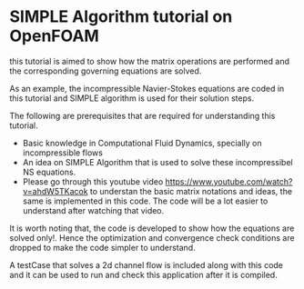 # SIMPLE Algorithm tutorial on OpenFOAM
this tutorial is aimed to show how the matrix operations are performed and the
corresponding governing equations are solved.

As an example, the incompressible Navier-Stokes equations are coded in this
tutorial and SIMPLE algorithm is used for their solution steps.

The following are prerequisites that are required for understanding this
tutorial.
* Basic knowledge in Computational Fluid Dynamics, specially on incompressible flows
* An idea on SIMPLE Algorithm that is used to solve these incompressibel NS equations.
* Please go through this youtube video https://www.youtube.com/watch?v=ahdW5TKacok to understan the basic matrix notations and ideas, the same is implemented in this code. The code will be a lot easier to understand after watching that video.

It is worth noting that, the code is developed to show how the equations are solved only!. Hence the optimization and convergence check conditions are dropped to make the code simpler to understand.

A testCase that solves a 2d channel flow is included along with this code and it can be used to run and check this application after it is compiled.
